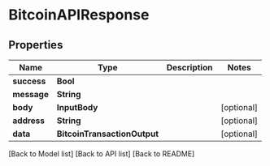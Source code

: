 # BitcoinAPIResponse

## Properties

| Name        | Type                         | Description | Notes       |
| ----------- | ---------------------------- | ----------- | ----------- |
| **success** | **Bool**                     |             |             |
| **message** | **String**                   |             |             |
| **body**    | **InputBody**                |             | \[optional] |
| **address** | **String**                   |             | \[optional] |
| **data**    | **BitcoinTransactionOutput** |             | \[optional] |

\[Back to Model list] \[Back to API list] \[Back to README]
